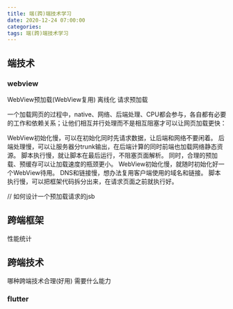 ```yaml
---
title: 端(跨)端技术学习
date: 2020-12-24 07:00:00
categories: 
tags: 端(跨)端技术学习
---
```


## 端技术

### webview
WebView预加载(WebView复用)
离线化
请求预加载


一个加载网页的过程中，native、网络、后端处理、CPU都会参与，各自都有必要的工作和依赖关系；让他们相互并行处理而不是相互阻塞才可以让网页加载更快：

WebView初始化慢，可以在初始化同时先请求数据，让后端和网络不要闲着。
后端处理慢，可以让服务器分trunk输出，在后端计算的同时前端也加载网络静态资源。
脚本执行慢，就让脚本在最后运行，不阻塞页面解析。
同时，合理的预加载、预缓存可以让加载速度的瓶颈更小。
WebView初始化慢，就随时初始化好一个WebView待用。
DNS和链接慢，想办法复用客户端使用的域名和链接。
脚本执行慢，可以把框架代码拆分出来，在请求页面之前就执行好。


// 如何设计一个预加载请求的jsb 

## 跨端框架
性能统计

## 跨端技术
哪种跨端技术合理(好用) 需要什么能力
### flutter











